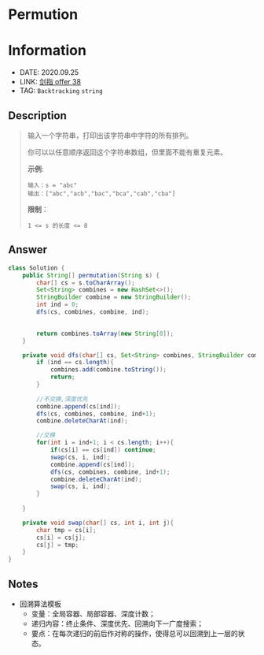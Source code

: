 # Permution

# Information

- DATE: 2020.09.25
- LINK: [剑指 offer 38](https://leetcode-cn.com/problems/zi-fu-chuan-de-pai-lie-lcof/)
- TAG: `Backtracking` `string`

## Description

> 输入一个字符串，打印出该字符串中字符的所有排列。
>
> 你可以以任意顺序返回这个字符串数组，但里面不能有重复元素。
>
> **示例**:
>
> ```
> 输入：s = "abc"
> 输出：["abc","acb","bac","bca","cab","cba"]
> ```
>
> **限制**：
>
> `1 <= s 的长度 <= 8`

## Answer

```java
class Solution {
    public String[] permutation(String s) {
        char[] cs = s.toCharArray();
        Set<String> combines = new HashSet<>();
        StringBuilder combine = new StringBuilder();
        int ind = 0;
        dfs(cs, combines, combine, ind);

        
        return combines.toArray(new String[0]);
    }

    private void dfs(char[] cs, Set<String> combines, StringBuilder combine, int ind){
        if (ind == cs.length){
            combines.add(combine.toString());
            return;
        }
        
        //不交换,深度优先
        combine.append(cs[ind]);
        dfs(cs, combines, combine, ind+1);
        combine.deleteCharAt(ind);

        //交换
        for(int i = ind+1; i < cs.length; i++){
            if(cs[i] == cs[ind]) continue;
            swap(cs, i, ind);
            combine.append(cs[ind]);
            dfs(cs, combines, combine, ind+1);
            combine.deleteCharAt(ind);
            swap(cs, i, ind);
        }
        
    }

    private void swap(char[] cs, int i, int j){
        char tmp = cs[i];
        cs[i] = cs[j];
        cs[j] = tmp;
    }
}
```

## Notes

- 回溯算法模板
  - 变量：全局容器、局部容器、深度计数；
  - 递归内容：终止条件、深度优先、回溯向下一广度搜索；
  - 要点：在每次递归的前后作对称的操作，使得总可以回溯到上一层的状态。